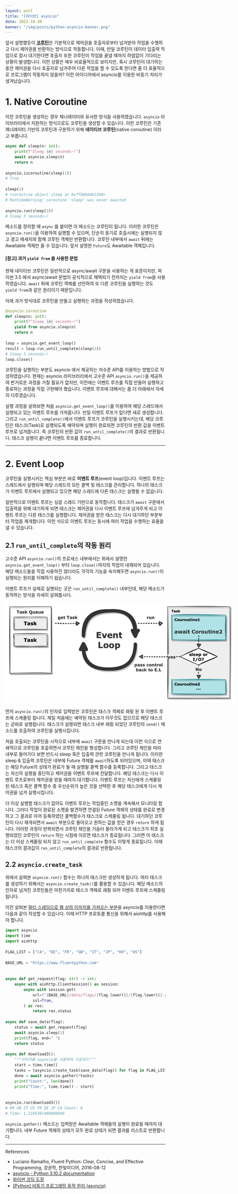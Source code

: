 ```yaml
---
layout: post
title: "[파이썬] asyncio"
date: 2022-10-30
banner: "/img/posts/python-asyncio-banner.png"
---
```


앞서 설명했듯이 [**코루틴**](/docs/2022/03/09/python-coroutine.html)은 기본적으로 제어권을 호출자로부터 넘겨받아 작업을 수행하고 다시 제어권을 반환하는 방식으로 작동합니다.
이때, 만일 코루틴이 데이터 입출력 작업으로 잠시 대기한다면 호출자 또한 코루틴이 작업을 끝낼 때까지 하염없이 기다리는 상황이 발생합니다.
이런 상황은 매우 비효율적으로 보이지만, 혹시 코루틴이 대기하는 동안 제어권을 다시 호출자로 넘겨주어 다른 작업을 할 수 있도록 한다면 좀 더 효율적으로 프로그램이 작동하지 않을까?
이런 아이디어에서 asyncio를 이용한 비동기 처리가 생겨났습니다.

# 1. Native Coroutine

이전 코루틴을 생성하는 경우 제너레이터와 유사한 방식을 사용하였습니다. `asyncio` 라이브러리에서 지원하는 방식으로도 코루틴을 생성할 수 있습니다.
이런 코루틴은 기존 제너레이터 기반의 코루틴과 구분하기 위해 **네이티브 코루틴**(native coroutine) 이라고 부릅니다.

```python
async def sleep(n: int):
    print(f"Sleep {n} seconds~!")
    await asyncio.sleep(n)
    return n

asyncio.iscoroutine(sleep(1))
# True

sleep(1)
# <coroutine object sleep at 0x7f88b04b1200>
# RuntimeWarning: coroutine 'sleep' was never awaited

asyncio.run(sleep(3))
# Sleep 3 seconds~!
```

메소드를 정의할 때 `async` 를 붙이면 이 메소드는 코루틴이 됩니다.
이러한 코루틴은 `asyncio.run()`을 이용하여 실행할 수 있으며, 단순히 동기로 호출시에는 실행되지 않고 경고 메세지와 함께 코루틴 객체만 반환합니다.
코루틴 내부에서 `await` 뒤에는 Awaitable 객체만 올 수 있습니다.
앞서 설명한 `Future`도 Awaitable 객체입니다.

#### [참고] 과거 `yield from` 을 사용한 문법

현재 네이티브 코루틴은 일반적으로 async/await 구문을 사용하는 게 표준이지만, 파이썬 3.5 에서 async/await 문법이 공식적으로 채택되기 전까지는 `yield from`을 사용하였습니다.
`await` 뒤에 코루틴 객체를 선언하여 또 다른 코루틴을 실행하는 것도 `yield from`과 같은 원리이기 때문입니다.

아래 과거 방식대로 코루틴을 만들고 실행하는 과정을 작성하였습니다.

```python
@asyncio.coroutine
def sleep(n: int):
    print(f"Sleep {n} seconds~!")
    yield from asyncio.sleep(n)
    return n

loop = asyncio.get_event_loop()
result = loop.run_until_complete(sleep(3))
# Sleep 3 seconds~!
loop.close()
```

코루틴을 실행하는 부분도 asyncio 에서 제공하는 저수준 API를 이용하는 방법으로 작성하였습니다.
현재는 asyncio 라이브러리에서 고수준 API `asyncio.run()`을 제공하여 번거로운 과정을 거칠 필요가 없지만, 이전에는 이벤트 루프를 직접 만들어 실행하고 종료하는 과정을 직접 구현해야 했습니다.
이벤트 루프에 대해서는 좀 더 아래에서 자세히 다루겠습니다.

실행 과정을 살펴보면 처음 `asyncio.get_event_loop()`를 이용하여 해당 스레드에서 실행되고 있는 이벤트 루프를 가져옵니다.
만일 이벤트 루프가 없다면 새로 생성합니다.
그리고 `run_until_complete()`에서 이벤트 루프가 코루틴을 실행시키는데, 해당 코루틴은 태스크(Task)로 실행되도록 예약되며 실행이 완료되면 코루틴의 반환 값을 이벤트 루프로 넘겨줍니다.
즉 코루틴의 반환 값이 `run_until_complete()`의 결과로 반환됩니다.
태스크 실행이 끝나면 이벤트 루프를 종료합니다.

---

# 2. Event Loop

코루틴을 실행시키는 핵심 부분은 바로 **이벤트 루프**(event loop)입니다.
이벤트 루프는 스레드에서 실행되며 해당 스레드의 모든 콜백 및 태스크를 관리합니다.
하나의 태스크가 이벤트 루프에서 실행되고 있으면 해당 스레드에 다른 태스크는 실행될 수 없습니다.

일반적으로 이벤트 루프는 싱글 스레드 기반으로 동작합니다.
태스크가 `await` 구문에서 입출력을 위해 대기하게 되면 태스크는 제어권을 다시 이벤트 루프에 넘겨주게 되고 이벤트 루프는 다른 태스크를 실행합니다.
제어권을 받은 태스크는 다시 대기하던 부분부터 작업을 재개합니다.
이런 식으로 이벤트 루프는 동시에 여러 작업을 수행하는 효율을 낼 수 있습니다.

## 2.1 `run_until_complete`의 작동 원리

고수준 API `asyncio.run()`의 프로세스 내부에서는 위에서 설명한 `asyncio.get_event_loop()` 부터 `loop.close()`까지의 작업이 내재되어 있습니다.
해당 메소드들을 직접 사용하진 않더라도 각각의 기능을 숙지해두면 `asyncio.run()`이 실행되는 원리를 이해하기 쉽습니다.

이벤트 루프가 실제로 실행되는 곳은 `run_until_complete()` 내부인데, 해당 메소드가 동작하는 방식을 자세히 살펴봅시다.

<img src="/img/posts/python-asyncio-event-loop.png" style="max-width:720px"/>

먼저 `asyncio.run()`의 인자로 입력받은 코루틴은 태스크 객체로 래핑 된 후 이벤트 루프에 스케줄링 됩니다.
제일 처음에는 예약된 태스크가 아무것도 없으므로 해당 태스크는 곧바로 실행됩니다.
태스크가 실행되면 태스크 내부 래핑 되었던 코루틴의 `send()` 메소드를 호출하여 코루틴을 실행시킵니다.

처음 호출되는 코루틴을 시작으로 내부에 `await` 구문을 만나게 되는데 이런 식으로 연쇄적으로 코루틴을 호출하면서 코루틴 체인을 형성합니다.
그리고 코루틴 체인을 따라 내부로 들어가다 보면 반드시 sleep 혹은 입출력 관련 코루틴을 만나게 됩니다.
이러한 sleep & 입출력 코루틴은 내부에 Future 객체를 `await`하도록 되어있으며,
이때 태스크는 해당 Future의 상태가 완료가 될 때 실행될 콜백 함수를 등록합니다.
그리고 태스크는 자신의 실행을 중단하고 제어권을 이벤트 루프에 전달합니다.
해당 태스크는 다시 이벤트 루프로부터 제어권을 받을 때까지 대기합니다.
이벤트 루프는 자신에게 스케줄링 된 태스크 혹은 콜백 함수 중 우선순위가 높은 것을 선택한 후 해당 태스크에게 다시 제어권을 넘겨 실행시킵니다.

더 이상 실행할 태스크가 없어도 이벤트 루프는 작업중인 소켓을 계속해서 모니터링 합니다.
그러다 작업이 완료된 소켓을 발견하면 연결된 Future 객체의 상태를 완료로 변경하고 그 결과로 아까 등록하였던 콜백함수가 태스크로 스케줄링 됩니다.
대기하던 코루틴이 다시 재개되면서 `await` 부분으로 돌아오고 원하는 값을 얻은 경우 `return` 하게 됩니다.
이러한 과정이 반복되면서 코루틴 체인을 거슬러 올라가게 되고 태스크가 최초 실행되었던 코루틴이 `return` 하는 시점에 이르면 태스크가 종료됩니다.
그러면 이 태스크는 더 이상 스케줄링 되지 않고 `run_until_complete` 함수도 이렇게 종료됩니다.
이때 태스크의 결과값이 `run_until_complete`의 결과로 반환됩니다.

## 2.2 `asyncio.create_task`

위에서 살펴본 `asyncio.run()` 함수는 하나의 태스크만 생성하게 됩니다.
여러 태스크를 생성하기 위해서는 `asyncio.create_task()`를 활용할 수 있습니다.
해당 메소드의 인자로 넘겨진 코루틴들은 마찬가지로 태스크 객체로 래핑 되어 이벤트 루프에 스케줄링 됩니다.

이전 살펴본 [멀티 스레딩으로 웹 상의 이미지를 가져오는 부분](/docs/2022/10/05/python-future.html)을 asyncio를 이용한다면 다음과 같이 작성할 수 있습니다.
이때 HTTP 프로토콜 통신을 위해서 aiohttp를 사용해야 합니다.

```python
import asyncio
import time
import aiohttp

FLAG_LIST = ["CA", "DE", "FR", "GB", "IT", "JP", "KR", "US"]

BASE_URL = "https://www.fluentpython.com"


async def get_request(flag: str) -> int:
    async with aiohttp.ClientSession() as session:
        async with session.get(
            url=f"{BASE_URL}/data/flags/{flag.lower()}/{flag.lower()}.gif",
            ssl=True,
        ) as res:
            return res.status

async def save_data(flag):
    status = await get_request(flag)
    await asyncio.sleep(1)
    print(flag, end=" ")
    return status

async def download3():
    """이미지를 asyncio를 사용하여 다운로드"""
    start = time.time()
    tasks = [asyncio.create_task(save_data(flag)) for flag in FLAG_LIST]
    done = await asyncio.gather(*tasks)
    print("Count:", len(done))
    print("Time:", time.time() - start)


asyncio.run(download3())
# KR GB IT US FR DE JP CA Count: 8
# Time: 1.2105381488800049
```

`asyncio.gather()` 메소드는 입력받은 Awaitable 객체들의 실행이 완료될 때까지 대기합니다.
내부 Future 객체의 상태가 모두 완료 상태가 되면 결과를 리스트로 반환합니다.

---

References

- Luciano Ramalho, Fluent Python: Clear, Concise, and Effective Programming, 강권학, 한빛미디어, 2016-08-12
- [asyncio - Python 3.10.2 documentation](https://docs.python.org/ko/3/library/asyncio.html)
- [파이썬 코딩 도장](https://dojang.io/mod/page/view.php?id=2469)
- [[Python] 비동기 프로그래밍 동작 원리 (asyncio)](https://it-eldorado.tistory.com/159)
